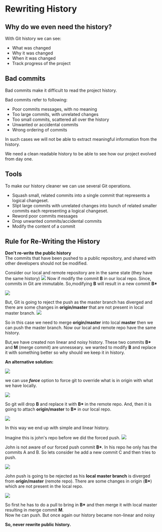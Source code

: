 # Rewriting History

## Why do we even need the history?

With Git history we can see:
- What was changed
- Why it was changed
- When it was changed
- Track progress of the project

## Bad commits

Bad commits make it difficult to read the project history.

Bad commits refer to following:
- Poor commits messages, with no meaning
- Too large commits, with unrelated changes
- Too small commits, scattered all over the history
- Unwanted or accidental commits
- Wrong ordering of commits

In such cases we will not be able to extract meaningful information from the history.

We need a clean readable history to be able to see how our project evolved from day one.

## Tools

To make our history cleaner we can use several Git operations.
- Squash small, related commits into a single commit that represents a logical changeset.
- Slipt large commits with unrelated changes into bunch of related smaller commits each representing a logical changeset.
- Reword poor commits messages
- Drop unwanted commits/accidental commits
- Modify the content of a commit

## Rule for Re-Writing the History

**Don't re-write the public history**<br>
The commits that have been pushed to a public repository, and shared with other developers should not be modified.

Consider our local and remote repository are in the same state (they have the same history) 
![](./images/Screenshot1.png)
Now if modify the commit **B** in our local repo. Since, commits in Git are immutable. So,modifying **B** will result in a new commit **B\***

![](./images/Screenshot3.png)

But, Git is going to reject the push as the master branch has diverged and there are some changes in **origin/master** that are not present in local master branch.
![](./images/Screenshot2.png)

So in this case we need to merge **origin/master** into local **master** then we can push the master branch. Now our local and remote repo have the same history.

But,we have created non linear and noisy history. These two commits **B\*** and **M** (merge commit) are unnesseary. we wanted to modify **B** and replace it with something better so why should we keep it in history. 

**An alternative solution:**

![](./images/Screenshot3.png)

we can use **_force_** option to force git to override what is in origin with what we have locally. 

![](./images/Screenshot4.png)

So git will drop **B** and replace it with **B\*** in the remote repo.
And, then it is going to attach **origin/master** to **B\*** in our local repo.

![](./images/Screenshot5.png)

In this way we end up with simple and linear history.


Imagine this is john's repo before we did the forced push.
![](./images/Screenshot8.png)

John is not aware of our forced push commit **B\***. In his repo he only has the commits A and B. So lets consider he add a new commit C and then tries to push.

![](./images/Screenshot6.png)

John push is going to be rejected as his **local master branch** is diverged from **origin/master** (remote repo). There are some changes in origin (**B\***) which are not present in the local repo.

![](./images/Screenshot7.png)

So first he has to do a pull to bring in **B\*** and then merge it with local master resulting in merge commit **M**.<br>
Now he can push.
But once again our history became non-linear and noisy

**So, never rewrite public history.**